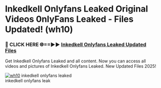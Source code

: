 # Inkedkell Onlyfans Leaked Original Videos 0nlyFans Leaked - Files Updated! (wh10)

<h3>🔴 CLICK HERE 🌐==►► <a href="https://tinyurl.com/2wckxsce" rel="nofollow">Inkedkell Onlyfans Leaked Updated Files</a></h3>

Get Inkedkell Onlyfans Leaked and all content. Now you can access all videos and pictures of Inkedkell Onlyfans Leaked. New Updated Files 2025!

[![wh10](https://i.imgur.com/AFduVYN.gif)](https://tinyurl.com/2wckxsce)
inkedkell onlyfans leaked<br>
inkedkell onlyfans leak